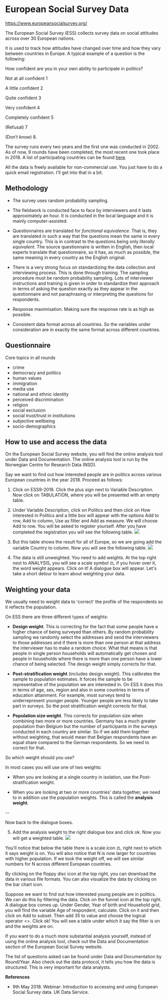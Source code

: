 # European Social Survey Data

<https://www.europeansocialsurvey.org/>

The European Social Survey (ESS) collects survey data on social attitudes across over
30 European nations.

It is used to track how attitudes have changed over time and how they vary between countries in Europe. A typical example of a question is the following:

How confident are you in your own ability to
participate in politics?

Not at all confident  1

A little confident    2

Quite confident       3

Very confident        4 

Completely confident  5

(Refusal)             7

(Don’t know)          8.

The survey runs every two years and the first one was conducted in 2002. As of now, 9 rounds have been completed, the most recent one took place in 2018.
A list of participating countries can be found [here](https://www.europeansocialsurvey.org/about/participating_countries.html).

All the data is freely available for non-commercial use. You just have to do a quick email registration. I'll get into that in a bit.

## Methodology

- The survey uses random probability sampling. 

- The fieldwork is conducted face to face by interviewers and it lasts approximately an hour. It is conducted in the local language and it is mainly computer-assisted.

- Questionnaires are translated for *functional equivalence*. That is, they are translated in such a way that the questions mean the same in every single country. This is in contrast to the questions being only *literally equivalent*. The source questionnaire is written in English, then local experts translate that questionnaire, so it has, as much as possible, the same meaning in every country as the English original.

- There is a very strong focus on standardizing the data collection and interviewing process. This is done through training. The sampling procedure must be random probability sampling. Lots of interviewer instructions and training is given in order to standardize their approach in terms of asking the question exactly as they appear in the questionnaire and not paraphrasing or interpreting the questions for respondents. 

- Response maximisation. Making sure the response rate is as high as possible.

- Consistent data format across all countries. So the variables under consideration are in exactly the same format across different countries.


## Questionnaire

Core topics in all rounds

- crime
- democracy and politics
- human values
- immigration
- media use
- national and ethnic identity
- perceived discrimination
- religion
- social exclusion
- social trust/trust in institutions
- subjective wellbeing
- socio-demographics

## How to use and access the data

On the European Social Survey website, you will find the online analysis tool under Data and Documentation. The online analysis tool is run by the Norwegian Centre for Research Data (NSD). 

Say we want to find out how interested people are in politics across various European countries in the year 2018. Proceed as follows:

1. Click on ESS9-2018. Click the plus sign next to Variable Description. Now click on TABULATION, where you will be presented with an empty table.

2. Under Variable Description, click on Politics and then click on How interested in Politics and a little box will appear with the options Add to row, Add to column, Use as filter and Add as measure. We will choose Add to row. You will be asked to register yourself. After you have completed the registration you will see the following table. ![](ESS_screenshot_1.png)

3. But this table shows the result for all of Europe, so we are going add the variable Country to 
column. Now you will see the following table. ![](ESS_screenshot_2.png)

4. The data is still unweighted. You need to add weights. At the top right next to ANALYSIS, you will see a scale symbol ⚖️, if you hover over it, the word weight appears. Click on it! A dialogue box will appear. Let's take a short detour to learn about weighting your data.

## Weighting your data

We usually need to weight data to 'correct' the profile of the respondents so it reflects the population.

On ESS there are three different types of weights:

- **Design weight**. This is correcting for the fact that some people have a higher chance of being surveyed than others. By random probability sampling we randomly select the addresses and send the interviewers to those addresses and if there is more than one person at that address the interviewer has to make a random choice. What that means is that people in single person households will automatically get chosen and people in households where there is more than one person have a lower chance of being selected. The design weight simply corrects for that.

- **Post-stratification weight** (includes design weight). This calibrates the sample to population estimates. It forces the sample to be representative of the population we are interested in. On ESS it does this in terms of age, sex, region and also in some countries in terms of education attainment. For example, most surveys tend to underrepresent younger people. Younger people are less likely to take part in surveys. So the post stratification weight corrects for that.

- **Population size weight**. This corrects for population size when combining two more or more countries. Germany has a much greater population than Belgium but the number of participants in the surveys conducted in each country are similar. So if we add them together without weighting, that would mean that Belgian respondents have an equal share compared to the German respondents. So we need to correct for that.

So which weight should you use?

In most cases you will use one of two weights:

- When you are looking at a single country in isolation, use the Post-stratification weight.

- When you are looking at two or more countries' data together, we need to in addition use the population weights. This is called the **analysis weight**. 

--

Now back to the dialogue boxes.

5. Add the analysis weight to the right dialogue box and click ok. Now you will get a weighted table. ![](ESS_screenshot_3.png)

You'll notice that below the table there is a scale icon ⚖️, right next to which it says weight is on. You will also notice that N is now larger for countries with higher population. If we took the weight off, we will see similar numbers for N across different European countries.

By clicking on the floppy disc icon at the top right, you can download the data in various file formats. You can also visualize the data by clicking on the bar chart icon.

Suppose we want to find out how interested young people are in politics. We can do this by filtering the data. Click on the funnel icon at the top right. A dialogue box comes up. Under Gender, Year of birth and Household grid, you will find the variable Age of respondent, calculate. Click on it and then click on Add to subset. Then add 35 to value and choose the logical operator <=. Click ok! You will see a table under which it say the filter is on and the weights are on.

If you want to do a much more substantial analysis yourself, instead of using the online analysis tool, check out the Data and Documentation section of the European Social Survey website.

The list of questions asked can be found under Data and Documentation by Round/Year. Also check out the data protocol, it tells you how the data is structured. This is very important for data analysts.

**References**

- 9th May 2018. Webinar: Introduction to accessing and using European Social Survey data. UK Data Service. 












